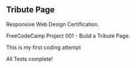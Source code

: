 ## Tribute Page

Responsive Web Design Certification.

FreeCodeCamp Project 001 - Build a Tribute Page.

This is my first coding attempt

All Tests complete!

